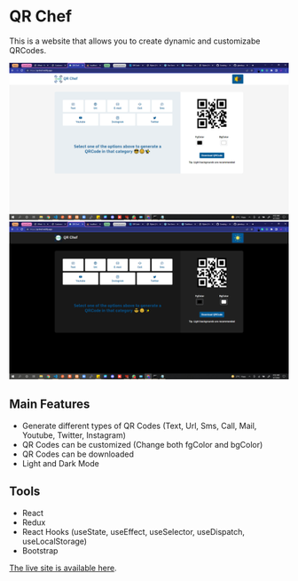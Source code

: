 # QR Chef

This is a website that allows you to create dynamic and customizabe QRCodes.

![plot](./public/blob/light.png)
![plot](./public/blob/dark.png)

## Main Features

<ul>
  <li>Generate different types of QR Codes (Text, Url, Sms, Call, Mail, Youtube, Twitter, Instagram)</li>
  <li>QR Codes can be customized (Change both fgColor and bgColor)</li>
  <li>QR Codes can be downloaded</li>
  <li>Light and Dark Mode</li>
</ul>

## Tools

<ul>
  <li>React</li>
  <li>Redux</li>
  <li>React Hooks (useState, useEffect, useSelector, useDispatch, useLocalStorage)</li>
  <li>Bootstrap</li>
</ul>


[The live site is available here](https://qrchef.netlify.app/).

